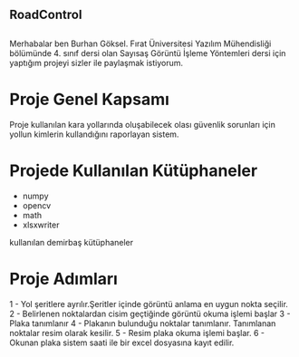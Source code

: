 ## RoadControl  <h2>

Merhabalar ben Burhan Göksel. Fırat Üniversitesi Yazılım Mühendisliği bölümünde 4. sınıf dersi olan Sayısaş Görüntü İşleme Yöntemleri dersi için yaptığım projeyi sizler ile paylaşmak istiyorum.

# Proje Genel Kapsamı

Proje kullanılan kara yollarında oluşabilecek olası güvenlik sorunları için yollun kimlerin kullandığını raporlayan sistem.

# Projede Kullanılan Kütüphaneler
 
  - numpy
  - opencv
  - math
  - xlsxwriter
 
   kullanılan demirbaş kütüphaneler
   
   
# Proje Adımları

  1 - Yol şeritlere ayrılır.Şeritler içinde görüntü anlama en uygun nokta seçilir. 
  2 - Belirlenen noktalardan cisim geçtiğinde görüntü okuma işlemi başlar
  3 - Plaka tanımlanır
  4 - Plakanın bulunduğu noktalar tanımlanır. Tanımlanan noktalar resim olarak kesilir.
  5 - Resim plaka okuma işlemi başlar.
  6 - Okunan plaka sistem saati ile bir excel dosyasına kayıt edilir.
  


